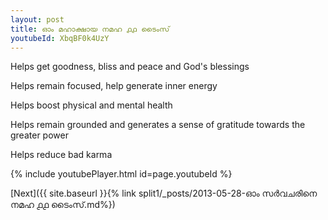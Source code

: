 ```yaml
---
layout: post
title: ഓം മഹാക്ഷായ നമഹ ൧൧ ടൈംസ്
youtubeId: XbqBF0k4UzY
---
```

 
 
Helps get goodness, bliss and peace and God's blessings
 
Helps remain focused, help generate inner energy 
 
Helps boost physical and mental health 
 
Helps remain grounded and generates a sense of gratitude towards the greater power 
 
Helps reduce bad karma
 
 
 
 


{% include youtubePlayer.html id=page.youtubeId %}
 
[Next]({{ site.baseurl }}{% link  split1/_posts/2013-05-28-ഓം സർവചരിനെ നമഹ ൧൧ ടൈംസ്.md%})
 
